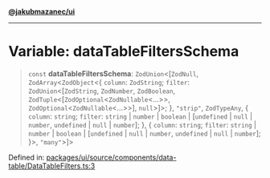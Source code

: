 [**@jakubmazanec/ui**](../README.md)

---

# Variable: dataTableFiltersSchema

> `const` **dataTableFiltersSchema**: `ZodUnion`\<\[`ZodNull`, `ZodArray`\<`ZodObject`\<\{ `column`:
> `ZodString`; `filter`: `ZodUnion`\<\[`ZodString`, `ZodNumber`, `ZodBoolean`,
> `ZodTuple`\<\[`ZodOptional`\<`ZodNullable`\<...\>\>, `ZodOptional`\<`ZodNullable`\<...\>\>\],
> `null`\>\]\>; \}, `"strip"`, `ZodTypeAny`, \{ `column`: `string`; `filter`: `string` \| `number`
> \| `boolean` \| \[`undefined` \| `null` \| `number`, `undefined` \| `null` \| `number`\]; \}, \{
> `column`: `string`; `filter`: `string` \| `number` \| `boolean` \| \[`undefined` \| `null` \|
> `number`, `undefined` \| `null` \| `number`\]; \}\>, `"many"`\>\]\>

Defined in:
[packages/ui/source/components/data-table/DataTableFilters.ts:3](https://github.com/jakubmazanec/tools/blob/5907d31a071e860d7db8b8a00f698d18fe23e18a/packages/ui/source/components/data-table/DataTableFilters.ts#L3)
